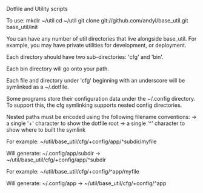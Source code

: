 Dotfile and Utility scripts

To use:
  mkdir ~/util
  cd ~/util
  git clone git://github.com/andyl/base_util.git
  base_util/init

You can have any number of util directories that
live alongside base_util.  For example, you may 
have private utilities for development, or 
deployment.  

Each directory should have two sub-directories: 
'cfg' and 'bin'.  

Each bin directory will go onto your path.

Each file and directory under 'cfg' beginning with
an underscore will be symlinked as a ~/.dotfile.  

Some programs store their configuration data under
the ~/.config directory.  To support this, the
cfg symlinking supports nested config directories.

Nested paths must be encoded using the following filename conventions:
-> a single '+' character to show the dotfile root
-> a single '^' character to show where to built the symlink

For example:
~/util/base_util/cfg/+config/app/^subdir/myfile

Will generate:
~/.config/app/subdir -> ~/util/base_util/cfg/+config/app/^subdir

For example:
~/util/base_util/cfg/+config/^app/myfile

Will generate:
~/.config/app -> ~/util/base_util/cfg/+config/^app

